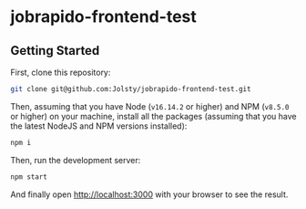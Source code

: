 # jobrapido-frontend-test

## Getting Started

First, clone this repository:

```bash
git clone git@github.com:Jolsty/jobrapido-frontend-test.git
```

Then, assuming that you have Node (`v16.14.2` or higher) and NPM (`v8.5.0` or higher) on your machine, install all the packages (assuming that you have the latest NodeJS and NPM versions installed):

```bash
npm i
```

Then, run the development server:

```bash
npm start
```

And finally open [http://localhost:3000](http://localhost:3000) with your browser to see the result.
